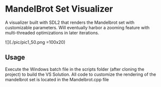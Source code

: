 # MandelBrot Set Visualizer
A visualizer built with SDL2 that renders the Mandelbrot set with customizable parameters. 
Will eventually harbor a zooming feature with multi-threaded optimizations in later iterations.

![](./pic/pic1_50.png =100x20)

## Usage
Execute the Windows batch file in the scripts folder (after cloning the project) to build the VS Solution.
All code to customize the rendering of the mandelbrot set is located in the Mandelbrot.cpp file
